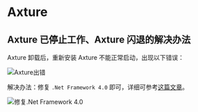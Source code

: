 # Axture

## Axture 已停止工作、Axture 闪退的解决办法

Axture 卸载后，重新安装 Axture 不能正常启动，出现以下错误：

![Axture出错](./img/axtrue_01.png)

解决办法：修复 `.Net Framework 4.0` 即可，详细可参考[这篇文章](http://www.paopaoche.net/jiaocheng/56274.html)。

![修复.Net Framework 4.0](./img/axtrue_02.png)
